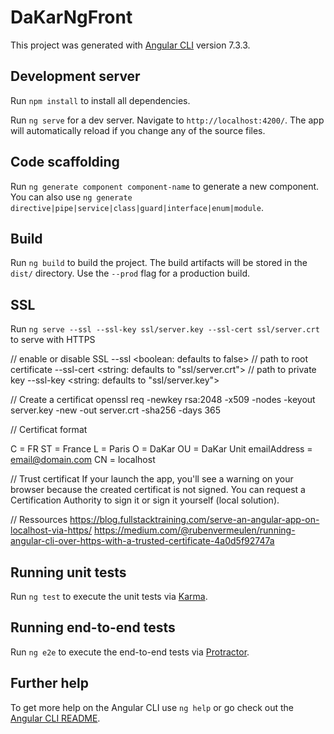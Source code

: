 # DaKarNgFront

This project was generated with [Angular CLI](https://github.com/angular/angular-cli) version 7.3.3.

## Development server

Run `npm install` to install all dependencies.  

Run `ng serve` for a dev server. Navigate to `http://localhost:4200/`. The app will automatically reload if you change any of the source files.

## Code scaffolding

Run `ng generate component component-name` to generate a new component. You can also use `ng generate directive|pipe|service|class|guard|interface|enum|module`.

## Build

Run `ng build` to build the project. The build artifacts will be stored in the `dist/` directory. Use the `--prod` flag for a production build.

## SSL
Run `ng serve --ssl --ssl-key ssl/server.key --ssl-cert ssl/server.crt` to serve with HTTPS

// enable or disable SSL
--ssl <boolean: defaults to false>
// path to root certificate
--ssl-cert <string: defaults to "ssl/server.crt">
// path to private key
--ssl-key <string: defaults to "ssl/server.key">

// Create a certificat
openssl req -newkey rsa:2048 -x509 -nodes -keyout server.key -new -out server.crt -sha256 -days 365

// Certificat format

C = FR
ST = France
L = Paris
O = DaKar
OU = DaKar Unit
emailAddress = email@domain.com
CN = localhost

// Trust certificat
If your launch the app, you'll see a warning on your browser because the created certificat is not signed. You can request a Certification Authority to sign it or sign it yourself (local solution).

// Ressources
https://blog.fullstacktraining.com/serve-an-angular-app-on-localhost-via-https/
https://medium.com/@rubenvermeulen/running-angular-cli-over-https-with-a-trusted-certificate-4a0d5f92747a


## Running unit tests

Run `ng test` to execute the unit tests via [Karma](https://karma-runner.github.io).

## Running end-to-end tests

Run `ng e2e` to execute the end-to-end tests via [Protractor](http://www.protractortest.org/).

## Further help

To get more help on the Angular CLI use `ng help` or go check out the [Angular CLI README](https://github.com/angular/angular-cli/blob/master/README.md).
